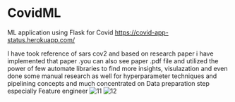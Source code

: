 # CovidML
ML application using Flask for Covid
https://covid-app-status.herokuapp.com/

I have took reference of sars cov2 and based on research paper i have implemented that paper .you can also see paper .pdf file and utilized the power of  few automate libraries to find more insights, visulazation and even done some manual research as well for hyperparameter techniques and pipelining concepts and much concentrated on Data preparation step especially Feature engineer
![11](https://user-images.githubusercontent.com/66308480/125157098-906f1b80-e186-11eb-9a11-efa0e25ccbba.JPG)
![12](https://user-images.githubusercontent.com/66308480/125157125-ab419000-e186-11eb-8218-af0c9b59b709.JPG)
